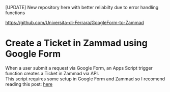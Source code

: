[UPDATE]
New repository here with better reliabilty due to error handling functions

https://github.com/Universita-di-Ferrara/GoogleForm-to-Zammad


# Create a Ticket in Zammad using Google Form


When a user submit a request via Google Form, an Apps Script trigger function creates a Ticket in Zammad via API.<br/>
This script requires some setup in Google Form and Zammad so I recomend reading this post: [here](
https://medium.com/@TheDummyDev/create-a-ticket-in-zammad-via-google-form-using-apps-script-609c6c84712a)
